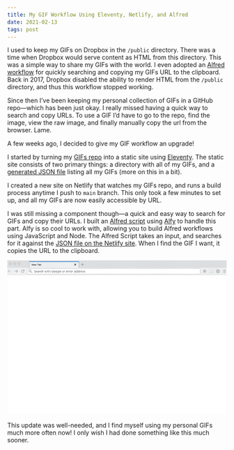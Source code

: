 ```yaml
---
title: My GIF Workflow Using Eleventy, Netlify, and Alfred
date: 2021-02-13
tags: post
---
```


I used to keep my GIFs on Dropbox in the `/public` directory. There was a time when Dropbox would serve content as HTML from this directory. This was a simple way to share my GIFs with the world. I even adopted an [Alfred workflow](https://destroytoday.com/blog/gif-workflow) for quickly searching and copying my GIFs URL to the clipboard. Back in 2017, Dropbox disabled the ability to render HTML from the `/public` directory, and thus this workflow stopped working.

Since then I’ve been keeping my personal collection of GIFs in a GitHub repo—which has been just okay. I really missed having a quick way to search and copy URLs. To use a GIF I’d have to go to the repo, find the image, view the raw image, and  finally manually copy the url from the browser. Lame.

A few weeks ago, I decided to give my GIF workflow an upgrade!

I started by turning my [GIFs repo](https://github.com/starzonmyarmz/gifs) into a static site using [Eleventy](https://www.11ty.dev/). The static site consists of two primary things: a directory with all of my GIFs, and a [generated JSON file](https://github.com/starzonmyarmz/gifs/blob/main/src/gifs.njk) listing all my GIFs (more on this in a bit).

I created a new site on Netlify that watches my GIFs repo, and runs a build process anytime I push to `main` branch. This only took a few minutes to set up, and all my GIFs are now easily accessible by URL.

I was still missing a component though—a quick and easy way to search for GIFs and copy their URLs. I built an [Alfred script](https://github.com/starzonmyarmz/gifz-alfred-workflow/blob/main/index.js) using [Alfy](https://github.com/sindresorhus/alfy) to handle this part. Alfy is so cool to work with, allowing you to build Alfred workflows using JavaScript and Node. The Alfred Script takes an input, and searches for it against the [JSON file on the Netlify site](https://gifz.netlify.app/gifs.json). When I find the GIF I want, it copies the URL to the clipboard.

![My gif flow using Alfred App](/images/posts/gif_workflow.gif)

This update was well-needed, and I find myself using my personal GIFs much more often now! I only wish I had done something like this much sooner.
